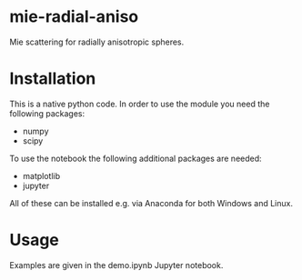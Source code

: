 # mie-radial-aniso
Mie scattering for radially anisotropic spheres. 

# Installation

This is a native python code. In order to use the module you need the following packages:

- numpy
- scipy

To use the notebook the following additional packages are needed:

- matplotlib
- jupyter

All of these can be installed e.g. via Anaconda for both Windows and Linux.

# Usage

Examples are given in the demo.ipynb Jupyter notebook.


